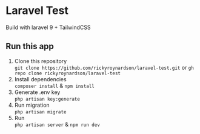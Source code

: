 # Laravel Test
Build with laravel 9 + TailwindCSS

## Run this app
1. Clone this repository <br/>
`git clone https://github.com/rickyroynardson/laravel-test.git` or `gh repo clone rickyroynardson/laravel-test`
2. Install dependencies <br/>
`composer install` & `npm install`
3. Generate .env key <br/>
`php artisan key:generate`
4. Run migration <br/>
`php artisan migrate`
5. Run <br/>
`php artisan server` & `npm run dev`
